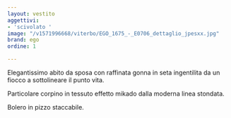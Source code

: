 ```yaml
---
layout: vestito
aggettivi:
- 'scivolato '
image: "/v1571996668/viterbo/EGO_1675_-_E0706_dettaglio_jpesxx.jpg"
brand: ego
ordine: 1

---
```

Elegantissimo abito da sposa con raffinata gonna in seta ingentilita da un fiocco a sottolineare il punto vita.

Particolare corpino in tessuto effetto mikado dalla moderna linea stondata.

Bolero in pizzo staccabile.